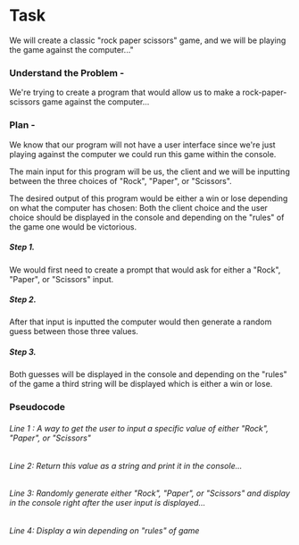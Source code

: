 

# Task

<p>We will create a classic "rock paper scissors" game, and we will be playing the game against the computer..."<p>






### Understand the Problem - 

<p>We're trying to create a program that would allow us to make a rock-paper-scissors game against the computer...<p>







### Plan -
 
<p>We know that our program will not have a user interface since we're just playing against the computer we could run this game within the console.<p>

<p>The main input for this program will be us, the client and we will be inputting between the three choices of "Rock", "Paper", or "Scissors".<p>

<p>The desired output of this program would be either a win or lose depending on what the computer has chosen: Both the client choice and the user choice should be displayed in the console and depending on the "rules" of the game one would be victorious.<p>


##### Step 1.

<p>We would first need to create a prompt that would ask for either a "Rock", "Paper", or "Scissors" input.<p>

##### Step 2.

<p>After that input is inputted the computer would then generate a random guess between those three values.<p>

##### Step 3. 

<p>Both guesses will be displayed in the console and depending on the "rules" of the game a third string will be displayed which is either a win or lose.<p>





### Pseudocode

###### Line 1 : A way to get the user to input a specific value of either "Rock", "Paper", or "Scissors"

###### Line 2: Return this value as a string and print it in the console...

###### Line 3: Randomly generate either "Rock", "Paper", or "Scissors" and display in the console right after the user input is displayed...

###### Line 4: Display a win depending on "rules" of game